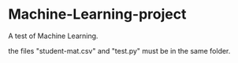 # Machine-Learning-project

A test of Machine Learning. 

the files "student-mat.csv" and "test.py" must be in the same folder. 
